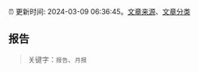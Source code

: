 :alarm_clock: 更新时间: 2024-03-09 06:36:45。[文章来源](/README.md)、[文章分类](/TAGS.md)

## 报告


> 关键字：`报告`、`月报`



